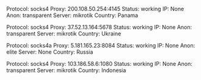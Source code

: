 Protocol: socks4
Proxy: 200.108.50.254:4145
Status: working
IP: None
Anon: transparent
Server: mikrotik
Country: Panama

Protocol: socks4
Proxy: 37.52.13.164:5678
Status: working
IP: None
Anon: transparent
Server: mikrotik
Country: Ukraine

Protocol: socks4a
Proxy: 5.181.165.23:8084
Status: working
IP: None
Anon: elite
Server: None
Country: Russia

Protocol: socks4
Proxy: 103.186.58.6:1080
Status: working
IP: None
Anon: transparent
Server: mikrotik
Country: Indonesia

